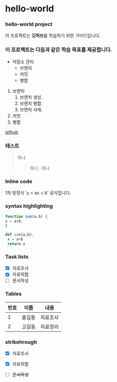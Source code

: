 # hello-world
### hello-world project

이 프로젝트는 **깃허브**를 학습하기 위한 *가이드*입니다.

### 이 프로젝트는 다음과 같은 학습 목표를 제공합니다.
* 저장소 관리
  * 브랜치
  * 커밋
  * 병합

1. 브랜치
   1. 브랜치 생성.
   1. 브랜치 병합.
   1. 브랜치 삭제.
1. 커밋
1. 병합

[github](https://gihub.com)

### 테스트
> 하나
> > 하나 . 하나

### Inline code
1차 방정식 'y = ax + b' 공식입니다.

### syntax highlighting
```javascript
function sum(a,b) {
x = a+b;
}
```

```python
def sum(a,b);
 x = a+b
 return x
```

### Task lists
- [x] 자료조사
- [x] 자료취합
- [ ] 문서작성

### Tables
번호 | 이름 | 내용
----|----|----
1 | 홍길동 | 자료조사
2 | 고길동 | 자료정리

### strikehrough
- [x] 자료조사
- [x] 자료취합
- [ ] ~~문서작성~~
 
